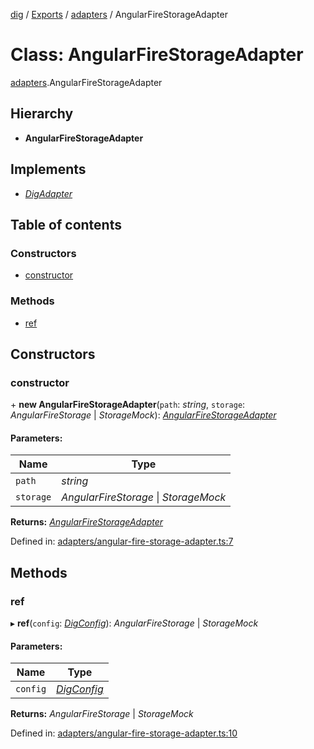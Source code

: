 [dig](../README.md) / [Exports](../modules.md) / [adapters](../modules/adapters.md) / AngularFireStorageAdapter

# Class: AngularFireStorageAdapter

[adapters](../modules/adapters.md).AngularFireStorageAdapter

## Hierarchy

* **AngularFireStorageAdapter**

## Implements

* [*DigAdapter*](../interfaces/interfaces/dig-adapter.digadapter.md)

## Table of contents

### Constructors

- [constructor](adapters.angularfirestorageadapter.md#constructor)

### Methods

- [ref](adapters.angularfirestorageadapter.md#ref)

## Constructors

### constructor

\+ **new AngularFireStorageAdapter**(`path`: *string*, `storage`: *AngularFireStorage* \| *StorageMock*): [*AngularFireStorageAdapter*](adapters/angular-fire-storage-adapter.angularfirestorageadapter.md)

#### Parameters:

Name | Type |
------ | ------ |
`path` | *string* |
`storage` | *AngularFireStorage* \| *StorageMock* |

**Returns:** [*AngularFireStorageAdapter*](adapters/angular-fire-storage-adapter.angularfirestorageadapter.md)

Defined in: [adapters/angular-fire-storage-adapter.ts:7](https://github.com/dig-platform/dig-app/blob/67b98b9d/projects/dig/src/lib/adapters/angular-fire-storage-adapter.ts#L7)

## Methods

### ref

▸ **ref**(`config`: [*DigConfig*](../interfaces/interfaces/dig-config.digconfig.md)): *AngularFireStorage* \| *StorageMock*

#### Parameters:

Name | Type |
------ | ------ |
`config` | [*DigConfig*](../interfaces/interfaces/dig-config.digconfig.md) |

**Returns:** *AngularFireStorage* \| *StorageMock*

Defined in: [adapters/angular-fire-storage-adapter.ts:10](https://github.com/dig-platform/dig-app/blob/67b98b9d/projects/dig/src/lib/adapters/angular-fire-storage-adapter.ts#L10)
